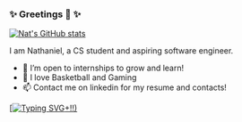### ✨ Greetings 👋 ✨
[![Nat's GitHub stats](https://github-readme-stats.vercel.app/api?username=natisaver&show_icons=true&theme=dracula)](https://github.com/anuraghazra/github-readme-stats)

I am Nathaniel, a CS student and aspiring software engineer.

- 🌱 I’m open to internships to grow and learn!
- 🏀 I love Basketball and Gaming
- 📫 Contact me on linkedin for my resume and contacts!

[[![Typing SVG](https://readme-typing-svg.herokuapp.com?font=calibri&color=F70F85&lines=Have+an+awesome+day+%3A)+!!)](https://git.io/typing-svg)
